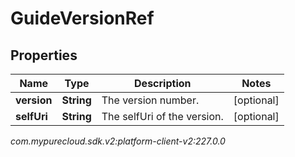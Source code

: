 # GuideVersionRef


## Properties

| Name | Type | Description | Notes |
| ------------ | ------------- | ------------- | ------------- |
| **version** | **String** | The version number. |  [optional] |
| **selfUri** | **String** | The selfUri of the version. |  [optional] |




_com.mypurecloud.sdk.v2:platform-client-v2:227.0.0_
